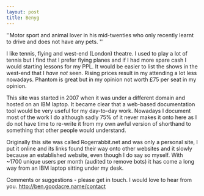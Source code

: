 ```yaml
---
layout: post 
title: Benyg
---
```


\'\'Motor sport and animal lover in his mid-twenties who only recently
learnt to drive and does not have any pets. \'\'

I like tennis, flying and west-end (London) theatre. I used to play a
lot of tennis but I find that I prefer flying planes and if I had more
spare cash I would starting lessons for my PPL. It would be easier to
list the shows in the west-end that I *have not* seen. Rising prices
result in my attending a lot less nowadays. Phantom is great but in my
opinion not worth £75 per seat in my opinion.

This site was started in 2007 when it was under a different domain and
hosted on an IBM laptop. It became clear that a web-based documentation
tool would be very useful for my day-to-day work. Nowadays I document
most of the work I do although sadly 75% of it never makes it onto here
as I do not have time to re-write it from my own awful version of
shorthand to something that other people would understand.

Originally this site was called Rogerrabbit.net and was only a personal
site, I put it online and its links found their way onto other websites
and it slowly because an established website, even though I do say so
myself. With \~1700 unique users per month (audited to remove bots) it
has come a long way from an IBM laptop sitting under my desk.

Comments or suggestions - please get in touch. I would love to hear from
you. <http://ben.goodacre.name/contact>
